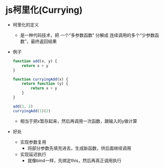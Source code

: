 # js柯里化(Currying)

- 柯里化的定义
    - 是一种代码技术，把 一个“多参数函数” 分解成 连续调用的多个“少参数函数”，最终返回结果

- 例子
    ```js
    function add(x, y) {
        return x + y
    }
    
    function curryingAdd(x) {
        return function (y) {
            return x + y
        }
    }
    
    add(1, 2)
    curryingAdd(1)(2)
    ```
    - 相当于把x暂存起来，然后再调用一次函数，跟输入的y做计算

- 好处
    - 实现参数复用
        - 将部分参数先填充进去，生成新函数，供后面继续调用
    - 实现延迟执行
        - 就像bind一样，先绑定this，然后再真正调用执行
    
